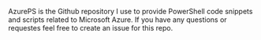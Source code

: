 AzurePS is the Github repository I use to provide PowerShell code snippets and scripts related to Microsoft Azure.
If you have any questions or requestes feel free to create an issue for this repo.
